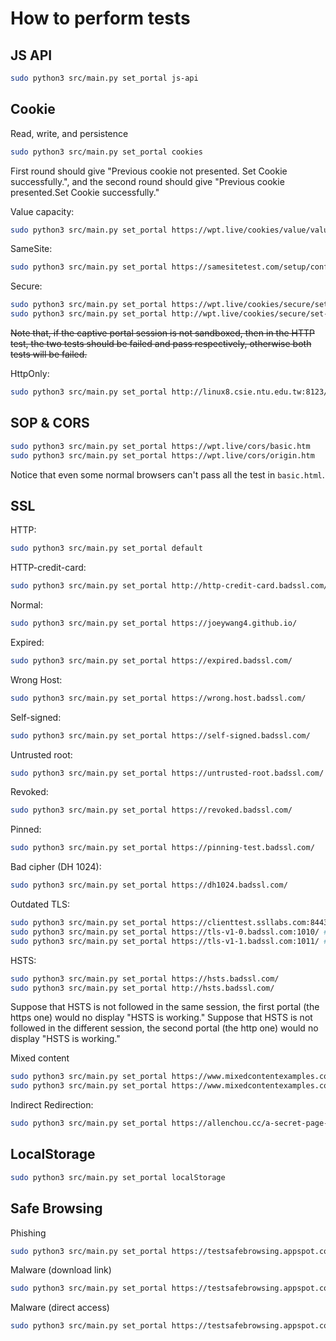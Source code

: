 # How to perform tests

## JS API
```bash
sudo python3 src/main.py set_portal js-api
```

## Cookie

Read, write, and persistence
```bash
sudo python3 src/main.py set_portal cookies
```
First round should give "Previous cookie not presented. Set Cookie successfully.", and the second round should give "Previous cookie presented.Set Cookie successfully."

Value capacity:
```bash
sudo python3 src/main.py set_portal https://wpt.live/cookies/value/value.html
```

SameSite:
```bash
sudo python3 src/main.py set_portal https://samesitetest.com/setup/confirm,https://shared.samesitetest.com,https://samesitetest-external.com,http://insecure-shared.samesitetest.com,http://insecure.samesitetest-external.com,http://insecure.samesitetest.com
```

Secure:
```bash
sudo python3 src/main.py set_portal https://wpt.live/cookies/secure/set-from-http.https.sub.html # should work
sudo python3 src/main.py set_portal http://wpt.live/cookies/secure/set-from-http.https.sub.html # should not work
```
~~Note that, if the captive portal session is not sandboxed, then in the HTTP test, the two tests should be failed and pass respectively, otherwise both tests will be failed.~~

HttpOnly:
```bash
sudo python3 src/main.py set_portal http://linux8.csie.ntu.edu.tw:8123/
```

## SOP & CORS

```bash
sudo python3 src/main.py set_portal https://wpt.live/cors/basic.htm
sudo python3 src/main.py set_portal https://wpt.live/cors/origin.htm
```

Notice that even some normal browsers can't pass all the test in `basic.html`.

## SSL

HTTP:
```bash
sudo python3 src/main.py set_portal default
```

HTTP-credit-card:
```bash
sudo python3 src/main.py set_portal http://http-credit-card.badssl.com/
```

Normal:
```bash
sudo python3 src/main.py set_portal https://joeywang4.github.io/
```

Expired:
```bash
sudo python3 src/main.py set_portal https://expired.badssl.com/
```

Wrong Host:
```bash
sudo python3 src/main.py set_portal https://wrong.host.badssl.com/
```

Self-signed:
```bash
sudo python3 src/main.py set_portal https://self-signed.badssl.com/
```

Untrusted root:
```bash
sudo python3 src/main.py set_portal https://untrusted-root.badssl.com/
```

Revoked:
```bash
sudo python3 src/main.py set_portal https://revoked.badssl.com/
```

Pinned:
```bash
sudo python3 src/main.py set_portal https://pinning-test.badssl.com/
```

Bad cipher (DH 1024):
```bash
sudo python3 src/main.py set_portal https://dh1024.badssl.com/
```

Outdated TLS:
```bash
sudo python3 src/main.py set_portal https://clienttest.ssllabs.com:8443/ssltest/viewMyClient.html,https://cdnjs.cloudflare.com/,https://ssllabs.com/,http://plaintext.ssllabs.com/,https://www.ssllabs.com/ # SSL
sudo python3 src/main.py set_portal https://tls-v1-0.badssl.com:1010/ # TLS v1.0
sudo python3 src/main.py set_portal https://tls-v1-1.badssl.com:1011/ # TLS v1.1
```

HSTS:
```bash
sudo python3 src/main.py set_portal https://hsts.badssl.com/
sudo python3 src/main.py set_portal http://hsts.badssl.com/
```
Suppose that HSTS is not followed in the same session, the first portal (the https one) would no display "HSTS is working."
Suppose that HSTS is not followed in the different session, the second portal (the http one) would no display "HSTS is working."

Mixed content
```bash
sudo python3 src/main.py set_portal https://www.mixedcontentexamples.com/Test/NonSecureJS # JS
sudo python3 src/main.py set_portal https://www.mixedcontentexamples.com/Test/NonSecureIFRAME # iframe
```

Indirect Redirection:
```bash
sudo python3 src/main.py set_portal https://allenchou.cc/a-secret-page-for-test.html,https://self-signed.badssl.com/
```

## LocalStorage
```bash
sudo python3 src/main.py set_portal localStorage
```

## Safe Browsing
Phishing
```bash
sudo python3 src/main.py set_portal https://testsafebrowsing.appspot.com/s/phishing.html
```

Malware (download link)
```bash
sudo python3 src/main.py set_portal https://testsafebrowsing.appspot.com/s/malware.html
```

Malware (direct access)
```bash
sudo python3 src/main.py set_portal https://testsafebrowsing.appspot.com/s/content.exe
```